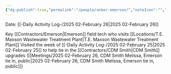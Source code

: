 ```yaml
---
{"dg-publish":true,"permalink":"/people/anker-emerson/","noteIcon":"","created":"2025-02-26T09:37:06.904-06:00"}
---
```


Date: [[-Daily Activity Log-/2025 02-February 26\|2025 02-February 26]]

Key [[Contractors/Emerson\|Emerson]] field tech who visits [[Locations/T.E. Maxson Wastewater Treatment Plant\|T.E. Maxson Wastewater Treatment Plant]]
Visited the week of [[-Daily Activity Log-/2025 02-February 25\|2025 02-February 25]] to help tie in the [[Contractors/CDM Smith\|CDM Smith]] upgrades ([[Meetings/2025 02-February 26, CDM Smith Melissa, Emerson tie in, public\|2025 02-February 26, CDM Smith Melissa, Emerson tie in, public]])